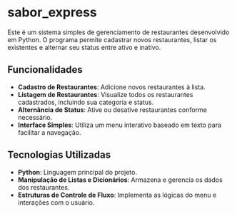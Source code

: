 ﻿# sabor_express

Este é um sistema simples de gerenciamento de restaurantes desenvolvido em Python. O programa permite cadastrar novos restaurantes, listar os existentes e alternar seu status entre ativo e inativo.

## Funcionalidades

- **Cadastro de Restaurantes**: Adicione novos restaurantes à lista.
- **Listagem de Restaurantes**: Visualize todos os restaurantes cadastrados, incluindo sua categoria e status.
- **Alternância de Status**: Ative ou desative restaurantes conforme necessário.
- **Interface Simples**: Utiliza um menu interativo baseado em texto para facilitar a navegação.

## Tecnologias Utilizadas

- **Python**: Linguagem principal do projeto.
- **Manipulação de Listas e Dicionários**: Armazena e gerencia os dados dos restaurantes.
- **Estruturas de Controle de Fluxo**: Implementa as lógicas do menu e interações com o usuário.


